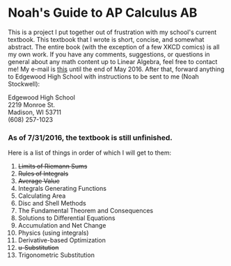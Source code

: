 # Noah's Guide to AP Calculus AB
This is a project I put together out of frustration with my school's current textbook. This textbook that I wrote is short, concise, and somewhat abstract. The entire book (with the exception of a few XKCD comics) is all my own work. If you have any comments, suggestions, or questions in general about any math content up to Linear Algebra, feel free to contact me! My e-mail is [this](mailto:noah.stockwell@edgewoodhs.org "my e-mail") until the end of May 2016. After that, forward anything to Edgewood High School with instructions to be sent to me (Noah Stockwell):

Edgewood High School <br/>
2219 Monroe St. <br/>
Madison, WI 53711 <br/>
(608) 257-1023



### As of 7/31/2016, the textbook is still unfinished.
Here is a list of things in order of which I will get to them:

1. ~~Limits of Riemann Sums~~
2. ~~Rules of Integrals~~
3. ~~Average Value~~
4. Integrals Generating Functions
5. Calculating Area
6. Disc and Shell Methods
7. The Fundamental Theorem and Consequences
8. Solutions to Differential Equations
9. Accumulation and Net Change
10. Physics (using integrals)
11. Derivative-based Optimization
12. ~~u-Substitution~~
13. Trigonometric Substitution
